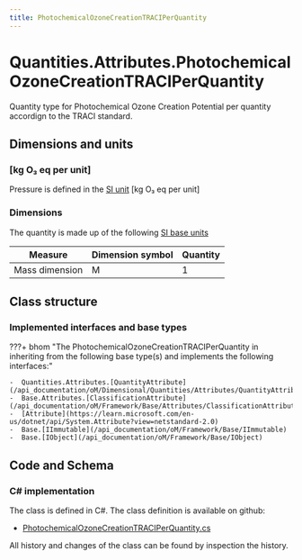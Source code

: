 ```yaml
---
title: PhotochemicalOzoneCreationTRACIPerQuantity
---
```


# Quantities.Attributes.PhotochemicalOzoneCreationTRACIPerQuantity

Quantity type for Photochemical Ozone Creation Potential per quantity accordign to the TRACI standard.

## Dimensions and units

### [kg O₃ eq per unit]

Pressure is defined in the [SI unit](https://bhom.xyz/documentation/BHoM_oM/BHoM-Units-conventions/) [kg O₃ eq per unit]

### Dimensions

The quantity is made up of the following [SI base units](https://en.wikipedia.org/wiki/SI_base_unit)

| Measure        | Dimension symbol | Quantity |
|------------------|--------|----------|
| Mass dimension |  M  |1  |


## Class structure

### Implemented interfaces and base types

???+ bhom "The PhotochemicalOzoneCreationTRACIPerQuantity in inheriting from the following base type(s) and implements the following interfaces:"

    -  Quantities.Attributes.[QuantityAttribute](/api_documentation/oM/Dimensional/Quantities/Attributes/QuantityAttribute)
    -  Base.Attributes.[ClassificationAttribute](/api_documentation/oM/Framework/Base/Attributes/ClassificationAttribute)
    -  [Attribute](https://learn.microsoft.com/en-us/dotnet/api/System.Attribute?view=netstandard-2.0)
    -  Base.[IImmutable](/api_documentation/oM/Framework/Base/IImmutable)
    -  Base.[IObject](/api_documentation/oM/Framework/Base/IObject)




## Code and Schema

### C# implementation

The class is defined in C#. The class definition is available on github:

- [PhotochemicalOzoneCreationTRACIPerQuantity.cs](https://github.com/BHoM/BHoM/blob/develop/Quantities_oM/Attributes\PhotochemicalOzoneCreationTRACIPerQuantity.cs)

All history and changes of the class can be found by inspection the history.
